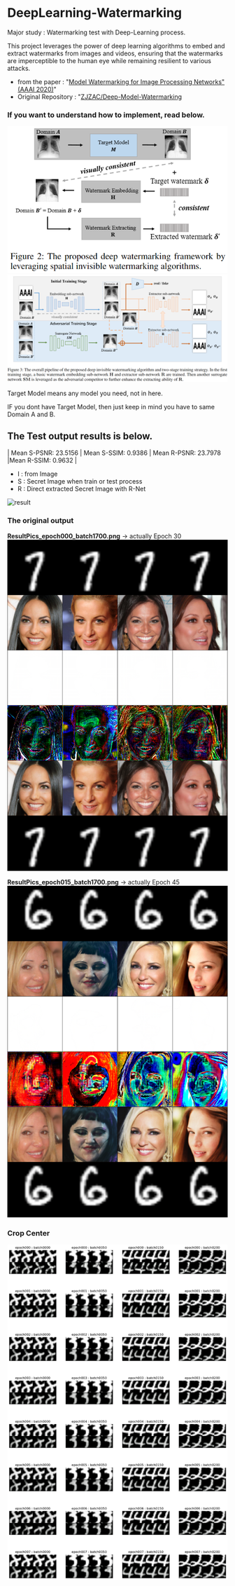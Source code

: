 # DeepLearning-Watermarking
Major study : Watermarking test with Deep-Learning process. 

This project leverages the power of deep learning algorithms to embed and extract watermarks from images and videos, ensuring that the watermarks are imperceptible to the human eye while remaining resilient to various attacks. 

- from the paper : "[Model Watermarking for Image Processing Networks" (AAAI 2020)](https://arxiv.org/pdf/2002.11088.pdf)"
- Original Repository : "[ZJZAC/Deep-Model-Watermarking](https://github.com/ZJZAC/Deep-Model-Watermarking)

### If you want to understand how to implement, read below.
![Figure](imgs/image.png)
![Figure](imgs/pipeline.png)

Target Model means any model you need, not in here.

IF you dont have Target Model, then just keep in mind you have to same Domain A and B.



## The Test output results is below.
| Mean S-PSNR: 23.5156 | Mean S-SSIM: 0.9386 | Mean R-PSNR: 23.7978 |Mean R-SSIM: 0.9632 |

- I : from Image
- S : Secret Image when train or test process
- R : Direct extracted Secret Image with R-Net

![result](imgs/validation_sorted_output2.png)

### The original output

**ResultPics_epoch000_batch1700.png** -> actually Epoch 30
![result](outputs/trainpics/ResultPics_epoch000_batch1700.png)


**ResultPics_epoch015_batch1700.png** -> actually Epoch 45
![result](outputs/trainpics/ResultPics_epoch015_batch1700.png)

### Crop Center
![result](imgs/secretResult_center.png)
